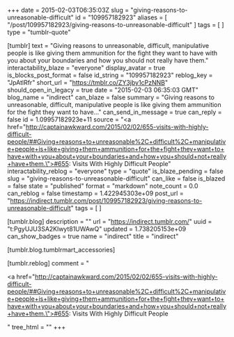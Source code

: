 +++
date = 2015-02-03T06:35:03Z
slug = "giving-reasons-to-unreasonable-difficult"
id = "109957182923"
aliases = [ "/post/109957182923/giving-reasons-to-unreasonable-difficult" ]
tags = [ ]
type = "tumblr-quote"

[tumblr]
text = "Giving reasons to unreasonable, difficult, manipulative people is like giving them ammunition for the fight they want to have with you about your boundaries and how you should not really have them."
interactability_blaze = "everyone"
display_avatar = true
is_blocks_post_format = false
id_string = "109957182923"
reblog_key = "JpAtlRfr"
short_url = "https://tmblr.co/ZY3jby1cPzNNB"
should_open_in_legacy = true
date = "2015-02-03 06:35:03 GMT"
blog_name = "indirect"
can_blaze = false
summary = "Giving reasons to unreasonable, difficult, manipulative people is like giving them ammunition for the fight they want to have..."
can_send_in_message = true
can_reply = false
id = 1.09957182923e+11
source = "<a href=\"http://captainawkward.com/2015/02/02/655-visits-with-highly-difficult-people/##Giving+reasons+to+unreasonable%2C+difficult%2C+manipulative+people+is+like+giving+them+ammunition+for+the+fight+they+want+to+have+with+you+about+your+boundaries+and+how+you+should+not+really+have+them.\">#655: Visits With Highly Difficult People</a>"
interactability_reblog = "everyone"
type = "quote"
is_blaze_pending = false
slug = "giving-reasons-to-unreasonable-difficult"
can_like = false
is_blazed = false
state = "published"
format = "markdown"
note_count = 0.0
can_reblog = false
timestamp = 1.422945303e+09
post_url = "https://indirect.tumblr.com/post/109957182923/giving-reasons-to-unreasonable-difficult"
tags = [ ]

[tumblr.blog]
description = ""
url = "https://indirect.tumblr.com/"
uuid = "t:PgyUJU3SA2Klwyt81UWAwQ"
updated = 1.738205153e+09
can_show_badges = true
name = "indirect"
title = "indirect"

[tumblr.blog.tumblrmart_accessories]

[tumblr.reblog]
comment = "<p><a href=\"http://captainawkward.com/2015/02/02/655-visits-with-highly-difficult-people/##Giving+reasons+to+unreasonable%2C+difficult%2C+manipulative+people+is+like+giving+them+ammunition+for+the+fight+they+want+to+have+with+you+about+your+boundaries+and+how+you+should+not+really+have+them.\">#655: Visits With Highly Difficult People</a></p>"
tree_html = ""
+++
